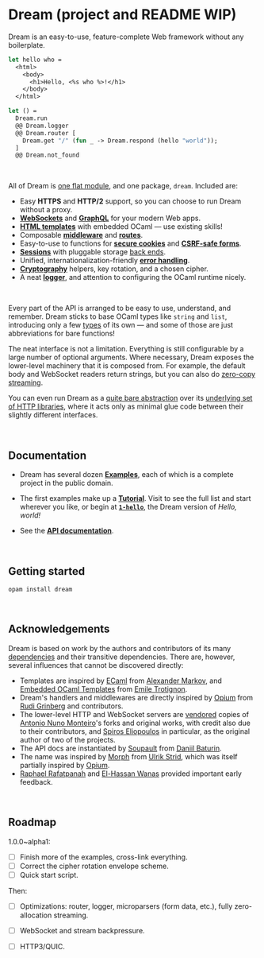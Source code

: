 # Dream (project and README WIP)

Dream is an easy-to-use, feature-complete Web framework without any boilerplate.

```ocaml
let hello who =
  <html>
    <body>
      <h1>Hello, <%s who %>!</h1>
    </body>
  </html>

let () =
  Dream.run
  @@ Dream.logger
  @@ Dream.router [
    Dream.get "/" (fun _ -> Dream.respond (hello "world"));
  ]
  @@ Dream.not_found
```

<br>

All of Dream is [one flat module][api-main], and one package, `dream`. Included
are:

- Easy **HTTPS** and **HTTP/2** support, so you can choose to run Dream without
  a proxy.
- [**WebSockets**][websocket] and [**GraphQL**][graphql] for your modern Web
  apps.
- [**HTML templates**][templates] with embedded OCaml &mdash; use existing
  skills!
- Composable [**middleware**][middleware] and [**routes**][routing].
- Easy-to-use to functions for [**secure cookies**][cookies] and
  [**CSRF-safe forms**][forms].
- [**Sessions**][sessions] with pluggable storage [back ends][back-ends].
- Unified, internationalization-friendly [**error handling**][errors].
- [**Cryptography**][crypto] helpers, key rotation, and a chosen cipher.
- A neat [**logger**][logging], and attention to configuring the OCaml runtime
  nicely.

<br>

Every part of the API is arranged to be easy to use, understand, and remember.
Dream sticks to base OCaml types like `string` and `list`, introducing only a
few [types][types] of its own &mdash; and some of those are just abbreviations
for bare functions!

The neat interface is not a limitation. Everything is still configurable by a
large number of optional arguments. Where necessary, Dream exposes the
lower-level machinery that it is composed from. For example, the default body
and WebSocket readers return strings, but you can also do [zero-copy
streaming][streaming].

You can even run Dream as a [quite bare abstraction][raw] over its [underlying
set of HTTP libraries][vendor], where it acts only as minimal glue code between
their slightly different interfaces.

[websocket]: https://aantron.github.io/dream/#websockets
[graphql]: https://aantron.github.io/dream/#graphql
[templates]: https://github.com/aantron/dream/tree/master/example/6-template#files
[middleware]: https://github.com/aantron/dream/tree/master/example/4-counter#files
[routing]: https://aantron.github.io/dream/#routing
[cookies]: https://github.com/aantron/dream/tree/master/example/c-cookie#files
[forms]: https://github.com/aantron/dream/tree/master/example/d-form#files
[sessions]: https://github.com/aantron/dream/tree/master/example/b-session
[back-ends]: https://aantron.github.io/dream/#back-ends
[errors]: https://github.com/aantron/dream/tree/master/example/8-error#files
[crypto]: https://aantron.github.io/dream/#cryptography
[logging]: https://aantron.github.io/dream/#logging
[types]: https://aantron.github.io/dream/#types
[streaming]: https://aantron.github.io/dream/#streaming
[raw]: https://aantron.github.io/dream/#builtin

<br>

## Documentation

- Dream has several dozen [**Examples**][examples], each of which is a complete
  project in the public domain.

- The first examples make up a [**Tutorial**][examples]. Visit to see the full
  list and start wherever you  like, or begin at [**`1-hello`**][1-hello], the
  Dream version of *Hello, world!*

- See the [**API documentation**][api-main].

[examples]: https://github.com/aantron/dream/tree/master/example#readme
[1-hello]: https://github.com/aantron/dream/tree/master/example/1-hello#files

<!-- TODO Show templates. -->

<!-- TODO LATER Coverage badge on coveralls; better yet, link to an online version of
     the Bisect coverage report - probably in gh-pages. Generate the badge
     from coveralls, though - it's easier to maintain. -->
<!-- TODO LATER CI badges, opam link badge, npm badge. -->
<!-- TODO Clone instructions should include --recursive. -->

<br>

## Getting started

```
opam install dream
```

[api-main]: https://aantron.github.io/dream/#types

<br>

## Acknowledgements

Dream is based on work by the authors and contributors of its many
[dependencies][opamfile] and their transitive dependencies. There are, however,
several influences that cannot be discovered directly:

- Templates are inspired by [ECaml][ecaml] from [Alexander Markov][komar], and
  [Embedded OCaml Templates][eot] from [Emile Trotignon][trotignon].
- Dream's handlers and middlewares are directly inspired by [Opium][opium] from
  [Rudi Grinberg][rgrinberg] and contributors.
- The lower-level HTTP and WebSocket servers are [vendored][vendor] copies of
  [Antonio Nuno Monteiro][anmonteiro]'s forks and original works, with credit
  also due to their contributors, and [Spiros Eliopoulos][seliopou] in
  particular, as the original author of two of the projects.
- The API docs are instantiated by [Soupault][soupault] from
  [Daniil Baturin][dmbaturin].
- The name was inspired by [Morph][morph] from [Ulrik Strid][ulrikstrid], which
  was itself partially inspired by [Opium][opium].
- [Raphael Rafatpanah][persianturtle] and [El-Hassan Wanas][foocraft] provided
  important early feedback.

[ecaml]: http://komar.in/en/code/ecaml
[komar]: https://github.com/apsheronets
[eot]: https://github.com/EmileTrotignon/embedded_ocaml_templates
[trotignon]: https://github.com/EmileTrotignon
[opamfile]: https://github.com/aantron/dream/blob/master/dream.opam
[opium]: https://github.com/rgrinberg/opium
[vendor]: https://github.com/aantron/dream/tree/master/src/vendor
[rgrinberg]: https://github.com/rgrinberg
[anmonteiro]: https://github.com/anmonteiro
[soupault]: https://github.com/dmbaturin/soupault
[dmbaturin]: https://github.com/dmbaturin
[morph]: https://github.com/reason-native-web/morph
[ulrikstrid]: https://github.com/ulrikstrid
[seliopou]: https://github.com/seliopou
[persianturtle]: https://github.com/persianturtle
[foocraft]: https://github.com/foocraft

<br>

## Roadmap

1.0.0~alpha1:

- [ ] Finish more of the examples, cross-link everything.
- [ ] Correct the cipher rotation envelope scheme.
- [ ] Quick start script.

Then:

- [ ] Optimizations: router, logger, microparsers (form data, etc.), fully
      zero-allocation streaming.
- [ ] WebSocket and stream backpressure.
- [ ] HTTP3/QUIC.



<!-- Example install: how to install opam, how to install deps, add to Makefile
     targets. -->
<!-- TODO dune-workspace at root for examples -->
<!-- get rid of all warnings in examples -->
<!-- opam install examples from example dirs, its a mess right now. -->
<!-- warning ~mask in websocketaf, use --profile release anyway -->
<!-- ::1 IPv6 -->
<!-- hyperlink localhost in examples -->
<!-- ld: /opt/local/libn ot found on mac -->
<!-- crumb noise? dream.param -->
<!-- Path parsing of # $ in targets -->
<!-- update code in exampels -->
<!-- Reason example -->
<!-- Reason mode in docs -->
<!-- examples: are exceptions isolated? yes -->
<!-- Ctrl+C needed to get out of error page caues of no content-legnth -->
<!-- Remove name in ddbug_dump paramter. -->
<!-- content-length not autp-added in error handlers anymore -->
<!-- esy workflow -->
<!-- Remove license headers from examples. add note about public domain to README. -->
<!-- snag: clone must be recursive. -->
<!-- Convert to using lwt_ppx. -->
